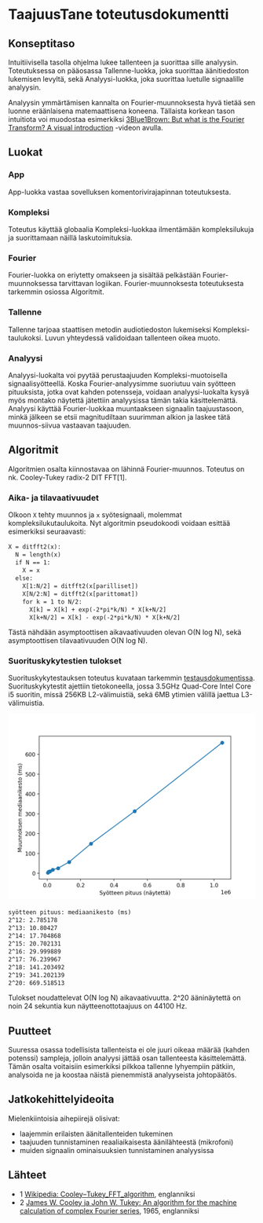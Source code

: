 # TaajuusTane toteutusdokumentti

## Konseptitaso

Intuitiivisella tasolla ohjelma lukee tallenteen ja suorittaa sille analyysin. Toteutuksessa on pääosassa Tallenne-luokka, joka suorittaa äänitiedoston lukemisen levyltä, sekä Analyysi-luokka, joka suorittaa luetulle signaalille analyysin.

Analyysin ymmärtämisen kannalta on Fourier-muunnoksesta hyvä tietää sen luonne eräänlaisena matemaattisena koneena. Tällaista korkean tason intuitiota voi muodostaa esimerkiksi [3Blue1Brown: But what is the Fourier Transform? A visual introduction](https://www.youtube.com/watch?v=spUNpyF58BY) -videon avulla.

## Luokat

### App
App-luokka vastaa sovelluksen komentorivirajapinnan toteutuksesta.

### Kompleksi
Toteutus käyttää globaalia Kompleksi-luokkaa ilmentämään kompleksilukuja ja suorittamaan näillä laskutoimituksia.

### Fourier
Fourier-luokka on eriytetty omakseen ja sisältää pelkästään Fourier-muunnoksessa tarvittavan logiikan. Fourier-muunnoksesta toteutuksesta tarkemmin osiossa Algoritmit.

### Tallenne
Tallenne tarjoaa staattisen metodin audiotiedoston lukemiseksi Kompleksi-taulukoksi. Luvun yhteydessä validoidaan tallenteen oikea muoto.

### Analyysi
Analyysi-luokalta voi pyytää perustaajuuden Kompleksi-muotoisella signaalisyötteellä. Koska Fourier-analyysimme suoriutuu vain syötteen pituuksista, jotka ovat kahden potensseja, voidaan analyysi-luokalta kysyä myös montako näytettä jätettiin analyysissa tämän takia käsittelemättä. Analyysi käyttää Fourier-luokkaa muuntaakseen signaalin taajuustasoon, minkä jälkeen se etsii magnitudiltaan suurimman alkion ja laskee tätä muunnos-siivua vastaavan taajuuden.

## Algoritmit

Algoritmien osalta kiinnostavaa on lähinnä Fourier-muunnos. Toteutus on nk. Cooley-Tukey radix-2 DIT FFT[1].

### Aika- ja tilavaativuudet

Olkoon `X` tehty muunnos ja `x` syötesignaali, molemmat kompleksilukutaulukoita. Nyt algoritmin pseudokoodi voidaan esittää esimerkiksi seuraavasti:
```
X = ditfft2(x):
  N = length(x)
  if N == 1:
    X = x
  else:
    X[1:N/2] = ditfft2(x[parilliset])
    X[N/2:N] = ditfft2(x[parittomat])
    for k = 1 to N/2:
      X[k] = X[k] + exp(-2*pi*k/N) * X[k+N/2]
      X[k+N/2] = X[k] - exp(-2*pi*k/N) * X[k+N/2]
```
Tästä nähdään asymptoottisen aikavaativuuden olevan O(N log N), sekä asymptoottisen tilavaativuuden O(N log N).

### Suorituskykytestien tulokset

Suorituskykytestauksen toteutus kuvataan tarkemmin [testausdokumentissa](testausdokumentti.md). Suorituskykytestit ajettiin tietokoneella, jossa 3.5GHz Quad-Core Intel Core i5 suoritin, missä 256KB L2-välimuistiä, sekä 6MB ytimien välillä jaettua L3-välimuistia.

![Suorituskykytestin visualisointi](perftest.png)

```
syötteen pituus: mediaanikesto (ms)
2^12: 2.785178
2^13: 10.80427
2^14: 17.704868
2^15: 20.702131
2^16: 29.999889
2^17: 76.239967
2^18: 141.203492
2^19: 341.202139
2^20: 669.518513
```

Tulokset noudattelevat O(N log N) aikavaativuutta. 2^20 ääninäytettä on noin 24 sekuntia kun näytteenottotaajuus on 44100 Hz.

## Puutteet

Suuressa osassa todellisista tallenteista ei ole juuri oikeaa määrää (kahden potenssi) sampleja, jolloin analyysi jättää osan tallenteesta käsittelemättä. Tämän osalta voitaisiin esimerkiksi pilkkoa tallenne lyhyempiin pätkiin, analysoida ne ja koostaa näistä pienemmistä analyyseista johtopäätös.

## Jatkokehittelyideoita

Mielenkiintoisia aihepiirejä olisivat:
- laajemmin erilaisten äänitallenteiden tukeminen
- taajuuden tunnistaminen reaaliaikaisesta äänilähteestä (mikrofoni)
- muiden signaalin ominaisuuksien tunnistaminen analyysissa

## Lähteet
- 1 [Wikipedia: Cooley–Tukey_FFT_algorithm](https://en.wikipedia.org/wiki/Cooley–Tukey_FFT_algorithm), englanniksi
- 2 [James W. Cooley ja John W. Tukey: An algorithm for the machine calculation of complex Fourier series](https://doi.org/10.2307%2F2003354), 1965, englanniksi
